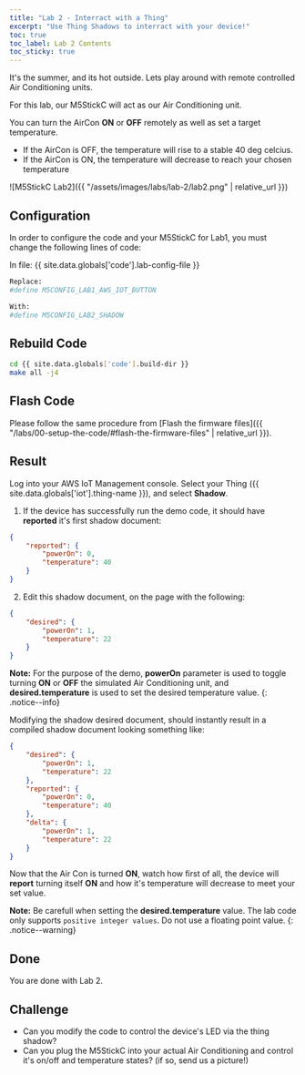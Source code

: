 ```yaml
---
title: "Lab 2 - Interract with a Thing"
excerpt: "Use Thing Shadows to interract with your device!"
toc: true
toc_label: Lab 2 Contents
toc_sticky: true
---
```


It's the summer, and its hot outside. Lets play around with remote controlled Air Conditioning units.

For this lab, our M5StickC will act as our Air Conditioning unit.

You can turn the AirCon **ON** or **OFF** remotely as well as set a target temperature.

* If the AirCon is OFF, the temperature will rise to a stable 40 deg celcius.
* If the AirCon is ON, the temperature will decrease to reach your chosen temperature

![M5StickC Lab2]({{ "/assets/images/labs/lab-2/lab2.png" | relative_url }})

## Configuration

In order to configure the code and your M5StickC for Lab1, you must change the following lines of code:

In file: {{ site.data.globals['code'].lab-config-file }}

```bash
Replace:
#define M5CONFIG_LAB1_AWS_IOT_BUTTON

With:
#define M5CONFIG_LAB2_SHADOW
```

## Rebuild Code

```bash
cd {{ site.data.globals['code'].build-dir }}
make all -j4
```

## Flash Code

Please follow the same procedure from [Flash the firmware files]({{ "/labs/00-setup-the-code/#flash-the-firmware-files" | relative_url }}).

## Result

Log into your AWS IoT Management console. Select your Thing ({{ site.data.globals['iot'].thing-name }}), and select **Shadow**.

1. If the device has successfully run the demo code, it should have **reported** it's first shadow document:

```json
{
	"reported": {
		"powerOn": 0,
		"temperature": 40
	}
}
```

2. Edit this shadow document, on the page with the following:

```json
{
	"desired": {
		"powerOn": 1,
		"temperature": 22
	}
}
```

**Note:** For the purpose of the demo, **powerOn** parameter is used to toggle turning **ON** or **OFF** the simulated Air Conditioning unit, and **desired.temperature** is used to set the desired temperature value.
{: .notice--info}

Modifying the shadow desired document, should instantly result in a compiled shadow document looking something like:

```json
{
	"desired": {
		"powerOn": 1,
		"temperature": 22
	},
	"reported": {
		"powerOn": 0,
		"temperature": 40
	},
	"delta": {
		"powerOn": 1,
		"temperature": 22
	}
}
```

Now that the Air Con is turned **ON**, watch how first of all, the device will **report** turning itself **ON** and how it's temperature will decrease to meet your set value.

**Note:** Be carefull when setting the **desired.temperature** value. The lab code only supports `positive integer values`. Do not use a floating point value.
{: .notice--warning}

## Done

You are done with Lab 2.


## Challenge
* Can you modify the code to control the device's LED via the thing shadow?
* Can you plug the M5StickC into your actual Air Conditioning and control it's on/off and temperature states? (if so, send us a picture!)
